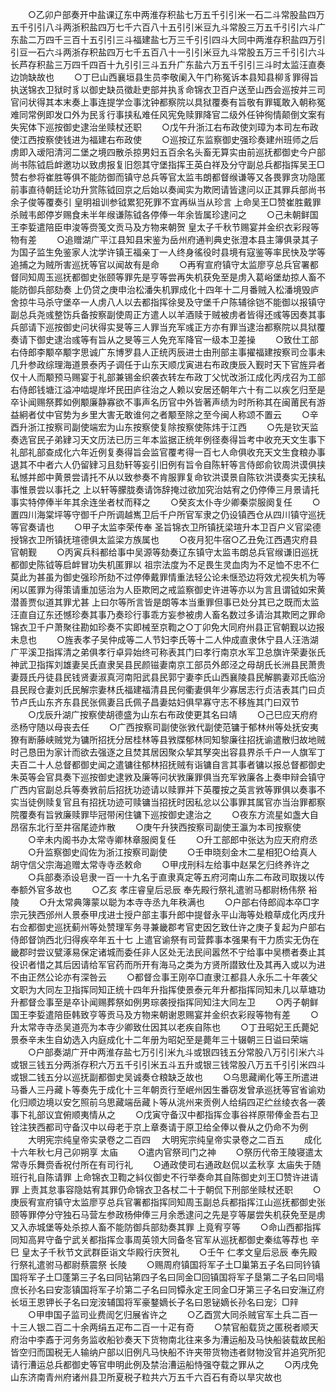 <!-- { "loadSidebar": true } -->
　　○乙卯户部奏开中盐课辽东中两淮存积盐七万五千引引米一石二斗常股盐四万五千引引八斗两浙积盐四万七千六百八十五引引米豆九斗常股三万五千引引六斗广东盐二万四千三百十五引引三斗福建盐七万三千引引四斗大同中两淮存积盐四万引引豆一石六斗两浙存积盐四万七千五百八十一引引米豆九斗常股五万三千引引六斗长芦存积盐三万四千四百十九引引三斗五升广东盐六万五千引引三斗时太监汪直奏边饷缺故也
　　○丁巳山西襄垣县生员李敬阑入午门称冤诉本县知县柳豸罪得旨执送锦衣卫狱时豸以御史缺员徵赴吏部并执豸命锦衣卫百户送至山西会巡按并三司官问状得其本末奏上事连提学佥事沈钟都察院以具狱覆奏有旨敬有罪辄敢入朝称冤难同常例即发口外为民豸行事挟私难任风宪免赎罪降官二级外任钟徇情颠倒文案有失宪体下巡按御史逮治坐赎杖还职
　　○戊午升浙江右布政使刘璋为本司左布政使江西按察使钱进为福建右布政使
　　○巡按辽东监察御史强珍奏建州班师之后虏即入叆阳清河二堡之境四散杀掠男妇五百余名头畜无算实由前巡抚都御史今户部尚书陈钺启衅邀功以致虏报复旧怨其守堡指挥王英白祥及分守副总兵都指挥吴王□赞右参将崔胜等俱不能防御而镇守总兵等官太监韦朗都督缑谦等又各畏罪贪功隐匿前事直待朝廷论功升赏陈钺回京之后始以奏闻实为欺罔请皆逮问以正其罪兵部尚书余子俊等覆奏引  皇明祖训参钺累犯死罪不宜再纵当从珍言  上命吴王□赞崔胜戴罪杀贼韦郎停岁赐食未半年缑谦陈钺各停俸一年余皆属珍逮问之
　　○己未朝鲜国王李娎遣陪臣申浚等赍笺文贡马及方物来朝贺  皇太子千秋节赐宴并金织衣彩叚等物有差
　　○追赠湖广平江县知县宋鉴为岳州府通判典史张澄本县主簿俱录其子为国子监生免鉴家人沈学许镇王福亲丁一人终身徭役时县境有寇鉴等率民快及学等追捕之为贼所害巡抚等官以闻故有是命
　　○再宥宣府镇守太监廖亨总兵官署都督同知周玉巡抚都御史张颐等罪先是亨等尝再失机获免至是虏入葛峪堡劫掠人畜不能防御兵部劾奏  上仍贷之庚申治松潘失机罪成化十四年十二月番贼入松潘境毁庐舍掠牛马杀守堡卒一人虏八人以去都指挥徐旻及守堡千户陈辅徐铠不能御以报镇守副总兵尧彧整饬兵备按察副使周正方遣人以羊酒赎于贼被虏者皆得还彧等因奏其事兵部请下巡按御史问状得实旻等三人罪当充军彧正方亦有罪当逮治都察院以具狱覆奏请下御史逮治彧等有旨从之旻等三人免充军降官一级本卫差操
　　○致仕工部右侍郎李颙卒颙字思诚广东博罗县人正统丙辰进士由刑部主事擢福建按察司佥事未几升参政综理海道景泰丙子调任于山东天顺戊寅进右布政庚辰入觐时天下官旌异者仅十人而颙预马赐宴于礼部兼锡金织袭衣转左布政丁父忧改浙江成化丙戌召为工部右侍郎钱塘江溢冲啮堤岸坏民田庐往治之人赖以安居还朝年六十有二以疾乞归至是卒讣闻赐祭葬如例颙廉静寡欲不事声名历官中外皆著声绩为时所称其在闽莆民有游益絅者仗中官势为乡里大害无敢谁何之者颙至除之至今闽人称颂不置云
　　○辛酉升浙江按察司副使端宏为山东按察使复除按察使陈炜于江西
　　○先是钦天监奏选官民子弟肄习天文历法已历三年本监据正统年例径奏得旨考中收充天文生事下礼部礼部查成化六年近例复奏得旨会监官覆考得一百七人命俱收充天文生食粮办事退其不中者六人仍留肄习且劾轩等妄引旧例有旨令自陈轩等言侍郎俞钦周洪谟俱挟私憾并郎中黄景尝请托不从以致参奏不肯服罪复命钦洪谟景自陈钦洪谟奏实无挟私事惟景尝以事托之  上以轩等朦胧奏请饰辞掩过欲加究治姑宥之仍停俸三月景请托事实特停俸半年其余连坐者杖而释之
　　○癸亥太仆寺少卿秦崇服阕复任
　　○置四川海棠坪等守御千户所调越嶲卫后千户所官军隶之仍设镇西仓从四川镇守巡抚等官奏请也
　　○甲子太监李荣传奉  圣旨锦衣卫所镇抚梁瑄升本卫百户义官梁德授锦衣卫所镇抚瑄德俱太监梁方族属也
　　○夜月犯牛宿○乙丑免江西遇灾府县官朝觐
　　○丙寅兵科都给事中吴源等劾奏辽东镇守太监韦朗总兵官缑谦旧巡抚都御史陈钺等启衅冒功失机匿罪以  祖宗法度为不足畏生灵血肉为不足恤不忠不仁莫此为甚虽为御史强珍所劾不过停俸戴罪情重法轻公论未惬恐边将效尤视失机为等闲以匿罪为得策请重加惩治为人臣欺罔之戒监察御史许进等亦以为言且谓钺如宋黄潜善贾似道其罪尤甚  上曰尔等所言皆是朗等本当重罪但事已处分其已之既而太监汪直自辽东还憾珍奏其事乃奏珍行事乖方妄参被虏人畜名数过多请治其欺罔之罪命锦衣卫千户萧聚往勘如珍奏不实即械至京鞫之○丁卯免大同府州县正官朝觐以边报未息也
　　○旌表孝子吴仲成等二人节妇李氏等十二人仲成直隶休宁县人汪浩湖广平溪卫指挥清之弟俱孝行卓异始终可称表其门曰孝行南京水军卫总旗许荣妻张氏神武卫指挥刘雄妻吴氏直隶吴县民颜镃妻南京工部员外郎泾之母胡氏长洲县民萧贵妻聂氏丹徒县民钱贤妻淑真河南阳武县民郭宁妻李氏山西襄陵县民解鹏妻邓氏临汾县民叚仓妻刘氏民解宗妻林氏福建福清县民何衢妻俱年少寡居志行贞洁表其门曰贞节卢氏山东齐东县民张佩妻吕氏佩子昌妻姑妇俱早寡守志不移旌其门曰双节
　　○戊辰升湖广按察使胡德盛为山东右布政使更其名曰靖
　　○己巳应天府府丞杨守随以母丧去任
　　○广西按察司副使张敩代副使范镛于郁林州等处抚安夷獠有断藤峡贼党为镛所招抚分居桂林等县敩牒郁林同知黎廉往招抚谕遣散归故地贼时己恳田为家计而欲去强逐之且焚其居因聚众挈其孥突出容县界杀千户一人旗军丁夫百二十人总督都御史闻之遣镛往郁林招抚贼有诣镛自言其事者镛以报总督都御史朱英等会官具奏下巡按御史逮敩及廉等问状敩廉罪俱当充军敩廉各上奏申辩会镇守广西内官副总兵等奏敩前后招抚功迹请以赎罪并下英覆按之英言敩等罪俱以奏事不实当徒例赎复官且有招抚功迹可赎镛当招抚时因私忿以公事罪其属官亦当治罪都察院覆奏有旨敩廉赎罪毕冠带闲住镛下巡按御史逮治之
　　○夜东方流星如盏大自昂宿东北行至井宿尾迹炸散
　　○庚午升狭西按察司副使王瀛为本司按察使
　　○辛未内阁书办太常寺卿林章服阕复任
　　○升工部郎中张达为应天府府丞
　　○升监察御史阎佐为浙江按察司副使
　　○壬申晓刻金木二星相犯○给真人胡守信父宗海追赠太常寺寺丞敕命
　　○甲戌刑科左给事中赵杲乞归终养许之
　　○兵部奏添设皂隶一百一十九名于直隶真定等五府河南山东二布政司取拨以传奉额外官多故也
　　○乙亥  孝庄睿皇后忌辰  奉先殿行祭礼遣驸马都尉杨伟祭  裕陵
　　○升太常典簿蒙以聪为本寺寺丞九年秩满也
　　○户部右侍郎阎本卒□字宗元狭西邠州人景泰甲戌进士授户部主事升郎中提督永平山海等处粮草成化丙戌升右佥都御史巡抚蓟州等处赞理军务寻兼畿郡考官吏因乞致仕许之庚子复起为户部右侍郎督饷西北归得疾卒年五十七  上遣官谕祭有司营葬事本强果有干力质实无伪在畿郡时尝议甓涿易保定诸城而委任非人区处无法民间嚣然不宁给事中吴槚者奏止其役识者惜之其后因请给军官药而所开有海马之类为方贤所譛致仕及其再入或以为进不由正然公论亦有深咎云
　　○都督佥事王刚卒□直隶江都县人永乐二十年袭父文职为大同左卫指挥同知正统十四年升指挥使景泰元年升都指挥同知未几以草塘功升都督佥事至是卒讣闻赐葬祭如例男琮袭授指挥同知注大同左卫
　　○丙子朝鲜国王李娎遣陪臣韩致亨等贡马及方物来朝谢恩赐宴并金织衣彩叚等物有差
　　○升太常寺寺丞吴道亮为本寺少卿致仕因其以老疾自陈也
　　○丁丑昭妃王氏薨妃景泰辛未生自幼选入内庭成化十二年册为昭妃至是薨年三十辍朝三日谥曰荣端
　　○户部奏湖广开中两淮存盐七万引引米九斗或银四钱五分常股八万引引米六斗或银三钱五分两浙存积六万五千引引米五斗五升或银三钱常股八万五千引引米四斗或银二钱五分以巡抚副都御史吴诚奏仓粮缺乏故也
　　○乌思藏阐化等王所遣进马番人三丹藏卜等奏先于成化十三年朝贡行至岷州因生番窃发曾承巡抚等官省谕劝化归顺边境以安乞照前乌思藏端岳藏卜等从洮州来贡例人给绢四疋纻丝绫衣各一袭事下礼部议宜俯顺夷情从之
　　○戊寅守备汉中都指挥佥事谷祥原带俸金吾右卫铨注狭西都司守备汉中以母老于京上章奏请于原卫给全俸以餋从之仍命不为例
　　大明宪宗纯皇帝实录卷之二百四
　大明宪宗纯皇帝实录卷之二百五
　　成化十六年秋七月己卯朔享  太庙
　　○遣内官祭司门之神
　　○祭历代帝王陵寝遣太常寺乐舞赍香祝付所在有司行礼
　　○通政使司右通政赵侃以孟秋享  太庙失于随班行礼自陈请罪  上命锦衣卫鞫之紏仪御史不行举奏命其自陈御史刘王□赞许进请罪  上责其怠事容隐姑宥其罪仍命锦衣卫各杖二十于朝侃下刑部坐赎杖还职
　　○庚辰宥宣府镇守太监廖亨总兵官署都指挥同知周玉副总兵都指挥江山巡抚都御史张颐等罪停分守独石马营左参政杨伸俸三月余悉逮问之先是亨等屡尝失机获免至是虏又入赤城堡等处杀掠人畜不能防御兵部劾奏其罪  上竟宥亨等
　　○命山西都指挥同知高昇守备宁武关都指挥佥事周英领大同备冬官军从巡抚都御史秦纮等荐也  辛巳  皇太子千秋节文武群臣诣文华殿行庆贺礼
　　○壬午  仁孝文皇后忌辰  奉先殿行祭礼遣驸马都尉蔡震祭  长陵
　　○赐周府镇国将军子土□巢第五子名曰同钤镇国将军子土□蓬第三子名曰同钻第四子名曰同金□回镇国将军子垦第二子名曰同塌庶长孙名曰安澎镇国将军子圿第二子名曰同镡永定王同金□牙第三子名曰安潕辽府长垣王恩钾长子名曰宠洝辅国将军豪鍪嫡长子名曰恩铋嫡长孙名曰宠氵□辡
　　○甲申国子监司业费訚乞归展省许之
　　○乙酉赏大同杀贼官军土兵二百一十三人银二百二十余两绢五疋布二百一十疋有奇
　　○禁官船载货之匿税者顺天府治中李鼒于河务务监收船钞奏天下货物南北往来多为漕运船及马快船装载故民船皆空归而国税无人输纳户部以旧例凡马快船不许夹带货物违者财物没官并追究所犯请行漕运总兵都御史等官申明此例及禁治漕运船恃强夺载之罪从之
　　○丙戌免山东济南青州府诸州县卫所夏税子粒共六万五千六百石有奇以旱灾故也
